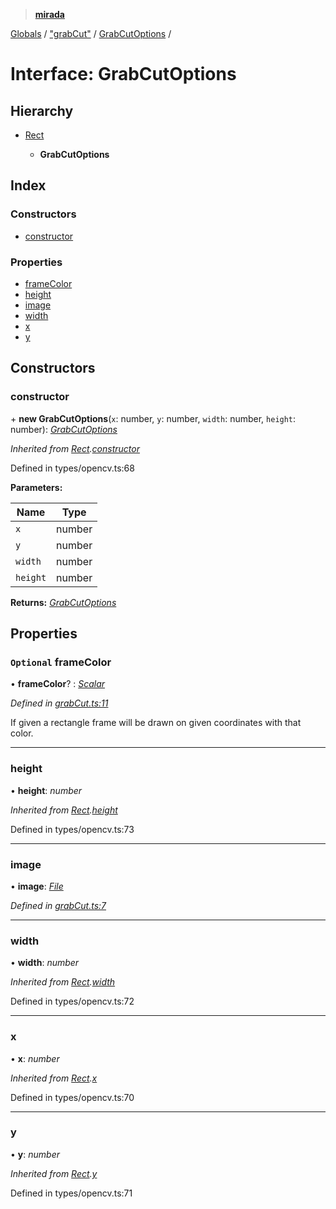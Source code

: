 > **[mirada](../README.md)**

[Globals](../README.md) / ["grabCut"](../modules/_grabcut_.md) / [GrabCutOptions](_grabcut_.grabcutoptions.md) /

# Interface: GrabCutOptions

## Hierarchy

* [Rect](../classes/_types_opencv_.rect.md)

  * **GrabCutOptions**

## Index

### Constructors

* [constructor](_grabcut_.grabcutoptions.md#constructor)

### Properties

* [frameColor](_grabcut_.grabcutoptions.md#optional-framecolor)
* [height](_grabcut_.grabcutoptions.md#height)
* [image](_grabcut_.grabcutoptions.md#image)
* [width](_grabcut_.grabcutoptions.md#width)
* [x](_grabcut_.grabcutoptions.md#x)
* [y](_grabcut_.grabcutoptions.md#y)

## Constructors

###  constructor

\+ **new GrabCutOptions**(`x`: number, `y`: number, `width`: number, `height`: number): *[GrabCutOptions](_grabcut_.grabcutoptions.md)*

*Inherited from [Rect](../classes/_types_opencv_.rect.md).[constructor](../classes/_types_opencv_.rect.md#constructor)*

Defined in types/opencv.ts:68

**Parameters:**

Name | Type |
------ | ------ |
`x` | number |
`y` | number |
`width` | number |
`height` | number |

**Returns:** *[GrabCutOptions](_grabcut_.grabcutoptions.md)*

## Properties

### `Optional` frameColor

• **frameColor**? : *[Scalar](_types_opencv_.cv.md#scalar)*

*Defined in [grabCut.ts:11](https://github.com/cancerberoSgx/mirada/blob/b359ba5/mirada/src/grabCut.ts#L11)*

If given a rectangle frame will be drawn on given coordinates with that color.

___

###  height

• **height**: *number*

*Inherited from [Rect](../classes/_types_opencv_.rect.md).[height](../classes/_types_opencv_.rect.md#height)*

Defined in types/opencv.ts:73

___

###  image

• **image**: *[File](../classes/_file_.file.md)*

*Defined in [grabCut.ts:7](https://github.com/cancerberoSgx/mirada/blob/b359ba5/mirada/src/grabCut.ts#L7)*

___

###  width

• **width**: *number*

*Inherited from [Rect](../classes/_types_opencv_.rect.md).[width](../classes/_types_opencv_.rect.md#width)*

Defined in types/opencv.ts:72

___

###  x

• **x**: *number*

*Inherited from [Rect](../classes/_types_opencv_.rect.md).[x](../classes/_types_opencv_.rect.md#x)*

Defined in types/opencv.ts:70

___

###  y

• **y**: *number*

*Inherited from [Rect](../classes/_types_opencv_.rect.md).[y](../classes/_types_opencv_.rect.md#y)*

Defined in types/opencv.ts:71